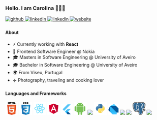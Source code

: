 ### Hello. I am Carolina 👩🏽‍💻

<a href="https://cmalbuquerque.github.io" target="_blank">
<img src=https://img.shields.io/badge/website-%2324292e.svg?&style=for-the-badge&logo=google-chrome&logoColor=white&color=C67F55 alt=github style="margin-bottom: 5px;" />
</a>


<a href="https://www.linkedin.com/in/carolina-albuquerque29/" target="_blank">
<img src=https://img.shields.io/badge/linkedin-%231E77B5.svg?&style=for-the-badge&logo=linkedin&logoColor=white&color=C67F55 alt=linkedin style="margin-bottom: 5px;" />
</a>

<a href="https://carolinamalbuquerque.medium.com/" target="_blank">
<img src=https://img.shields.io/badge/medium-%231E77B5.svg?&style=for-the-badge&logo=medium&logoColor=white&color=C67F55 alt=linkedin style="margin-bottom: 5px;" />
</a>

<a href="https://github.com/cmalbuquerque" target="_blank">
<img src=https://img.shields.io/badge/github-%2324292e?&style=for-the-badge&logo=github&logoColor=white&color=C67F55 alt=website style="margin-bottom: 5px;" />
</a>

#### About

- ⚡️    Currently working with **React**
- 💼    Frontend Software Engineer @ Nokia
- 🎓     Masters in Software Engineering @ University of Aveiro
- 🎓    Bachelor in Software Engineering @ University of Aveiro
- 🌍    From Viseu, Portugal
- ✈️    Photography, traveling and cooking lover




#### Languages and Frameworks
<code><img height="40" src="https://raw.githubusercontent.com/github/explore/80688e429a7d4ef2fca1e82350fe8e3517d3494d/topics/html/html.png"></code>
<code><img height="40" src="https://raw.githubusercontent.com/github/explore/80688e429a7d4ef2fca1e82350fe8e3517d3494d/topics/css/css.png"></code>
<code><img height="40" src="https://raw.githubusercontent.com/github/explore/80688e429a7d4ef2fca1e82350fe8e3517d3494d/topics/react/react.png"></code>
<code><img height="40" src="https://raw.githubusercontent.com/github/explore/80688e429a7d4ef2fca1e82350fe8e3517d3494d/topics/angular/angular.png"></code>
<code><img height="35" src="https://raw.githubusercontent.com/github/explore/80688e429a7d4ef2fca1e82350fe8e3517d3494d/topics/flutter/flutter.png"></code>
<code><img height="40" src="https://raw.githubusercontent.com/github/explore/80688e429a7d4ef2fca1e82350fe8e3517d3494d/topics/android/android.png"></code>
<code><img height="40" src="https://profilinator.rishav.dev/skills-assets/java-original-wordmark.svg"></code>
<code><img height="40" src="https://raw.githubusercontent.com/github/explore/80688e429a7d4ef2fca1e82350fe8e3517d3494d/topics/python/python.png"></code>
<code><img height="35" src="https://raw.githubusercontent.com/github/explore/80688e429a7d4ef2fca1e82350fe8e3517d3494d/topics/dart/dart.png"></code>
<code><img height="35" src="https://profilinator.rishav.dev/skills-assets/springio-icon.svg"></code>
<code><img height="40" src="https://profilinator.rishav.dev/skills-assets/apache_kafka-icon.svg"></code>
<code><img height="40" src="https://raw.githubusercontent.com/github/explore/80688e429a7d4ef2fca1e82350fe8e3517d3494d/topics/postgresql/postgresql.png"></code>
<code><img height="40" src="https://profilinator.rishav.dev/skills-assets/mongodb-original-wordmark.svg"></code>
